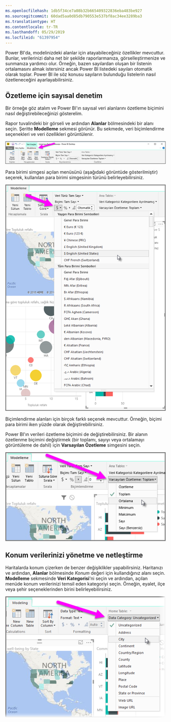 ```yaml
---
ms.openlocfilehash: 1db5f34ce7a08b32b665409322836eba483be927
ms.sourcegitcommit: 60dad5aa0d85db790553e537bf8ac34ee3289ba3
ms.translationtype: HT
ms.contentlocale: tr-TR
ms.lasthandoff: 05/29/2019
ms.locfileid: "61397954"
---
```

Power BI'da, modelinizdeki alanlar için atayabileceğiniz özellikler mevcuttur. Bunlar, verilerinizi daha net bir şekilde raporlarmanıza, görselleştirmenize ve sunmanıza yardımcı olur. Örneğin, bazen sayılardan oluşan bir listenin ortalamasını almak istersiniz ancak Power BI listedeki sayıları otomatik olarak toplar. Power BI ile söz konusu sayıların bulunduğu listelerin nasıl özetleneceğini ayarlayabilirsiniz.

## <a name="numeric-control-over-summarization"></a>Özetleme için sayısal denetim
Bir örneğe göz atalım ve Power BI'ın sayısal veri alanlarını özetleme biçimini nasıl değiştirebileceğinizi gösterelim.

Rapor tuvalindeki bir görseli ve ardından **Alanlar** bölmesindeki bir alanı seçin. Şeritte **Modelleme** sekmesi görünür. Bu sekmede, veri biçimlendirme seçenekleri ve veri özellikleri görüntülenir.

![](media/3-11d-customize-summarization-categorization/3-11d_1.png)

Para birimi simgesi açılan menüsünü (aşağıdaki görüntüde gösterilmiştir) seçerek, kullanılan para birimi simgesinin türünü belirleyebilirsiniz.

![](media/3-11d-customize-summarization-categorization/3-11d_2.png)

Biçimlendirme alanları için birçok farklı seçenek mevcuttur. Örneğin, biçimi para birimi iken yüzde olarak değiştirebilirsiniz.

Power BI'ın verileri özetleme biçimini de değiştirebilirsiniz. Bir alanın özetlenme biçimini değiştirmek (bir toplamı, sayıyı veya ortalamayı görüntüleme de dahil) için **Varsayılan Özetleme** simgesini seçin.

![](media/3-11d-customize-summarization-categorization/3-11d_3.png)

## <a name="manage-and-clarify-your-location-data"></a>Konum verilerinizi yönetme ve netleştirme
Haritalarda konum çizerken de benzer değişiklikler yapabilirsiniz. Haritanızı ve ardından, **Alanlar** bölmesinde *Konum* değeri için kullandığınız alanı seçin. **Modelleme** sekmesinde **Veri Kategorisi**'ni seçin ve ardından, açılan menüde konum verilerinizi temsil eden kategoriyi seçin. Örneğin, eyalet, ilçe veya şehir seçeneklerinden birini belirleyebilirsiniz.

![](media/3-11d-customize-summarization-categorization/3-11d_4.png)


